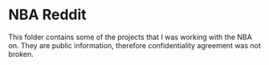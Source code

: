 # NBA Reddit

This folder contains some of the projects that I was working with the NBA on. They are public information, therefore confidentiality agreement was not broken.
